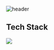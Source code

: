![header](https://capsule-render.vercel.app/api?type=transparent&color=auto&height=120&section=header&text=Hi!%20I'm%20Noah&fontColor=9be9a8&fontSize=80)

## Tech Stack

<img src="https://img.shields.io/badge/Typescript-3178C6?style=flat&logo=Java&logoColor=white"/>
